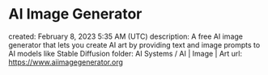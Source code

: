 # AI Image Generator

created: February 8, 2023 5:35 AM (UTC)
description: A free AI image generator that lets you create AI art by providing text and image prompts to AI models like Stable Diffusion
folder: AI Systems / AI | Image | Art
url: https://www.aiimagegenerator.org